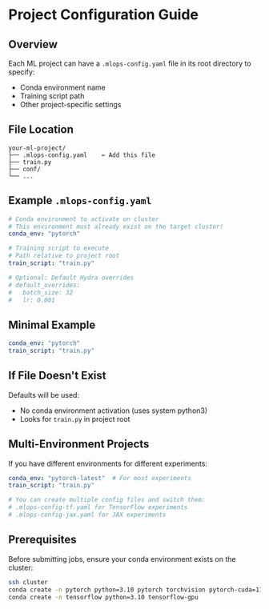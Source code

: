 # Project Configuration Guide

## Overview

Each ML project can have a `.mlops-config.yaml` file in its root directory to specify:
- Conda environment name
- Training script path
- Other project-specific settings

## File Location

```
your-ml-project/
├── .mlops-config.yaml    ← Add this file
├── train.py
├── conf/
└── ...
```

## Example `.mlops-config.yaml`

```yaml
# Conda environment to activate on cluster
# This environment must already exist on the target cluster!
conda_env: "pytorch"

# Training script to execute
# Path relative to project root
train_script: "train.py"

# Optional: Default Hydra overrides
# default_overrides:
#   batch_size: 32
#   lr: 0.001
```

## Minimal Example

```yaml
conda_env: "pytorch"
train_script: "train.py"
```

## If File Doesn't Exist

Defaults will be used:
- No conda environment activation (uses system python3)
- Looks for `train.py` in project root

## Multi-Environment Projects

If you have different environments for different experiments:

```yaml
conda_env: "pytorch-latest"  # For most experiments
train_script: "train.py"

# You can create multiple config files and switch them:
# .mlops-config-tf.yaml for TensorFlow experiments
# .mlops-config-jax.yaml for JAX experiments
```

## Prerequisites

Before submitting jobs, ensure your conda environment exists on the cluster:

```bash
ssh cluster
conda create -n pytorch python=3.10 pytorch torchvision pytorch-cuda=11.8 -c pytorch -c nvidia
conda create -n tensorflow python=3.10 tensorflow-gpu
```
